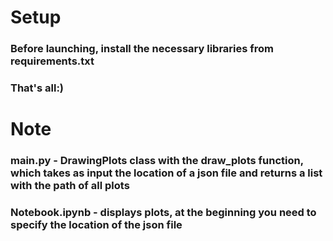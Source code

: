# Setup
### Before launching, install the necessary libraries from requirements.txt
### That's all:)
# Note
### main.py - DrawingPlots class with the draw_plots function, which takes as input the location of a json file and returns a list with the path of all plots
### Notebook.ipynb - displays plots, at the beginning you need to specify the location of the json file